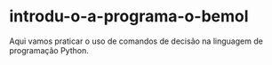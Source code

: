 # introdu-o-a-programa-o-bemol
Aqui vamos praticar o uso de comandos de decisão na linguagem de programação Python.
